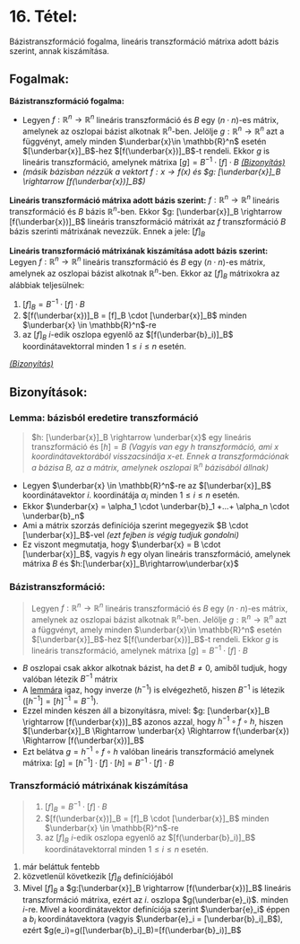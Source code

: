 # 16. Tétel:
Bázistranszformáció fogalma, lineáris transzformáció mátrixa adott bázis szerint, annak kiszámítása.

## Fogalmak:
**Bázistranszformáció fogalma:** 
- Legyen $f: \mathbb{R}^n \rightarrow \mathbb{R}^n$ lineáris transzformáció és $B$ egy $(n \cdot n)$-es mátrix, amelynek az oszlopai bázist alkotnak $\mathbb{R}^n$-ben. Jelölje $g: \mathbb{R}^n \rightarrow \mathbb{R}^n$ azt a függvényt, amely minden $\underbar{x}\in \mathbb{R}^n$ esetén $[\underbar{x}]_B$-hez $[f(\underbar{x})]_B$-t rendeli. Ekkor $g$ is lineáris transzformáció, amelynek mátrixa $[g] = B^{-1} \cdot [f] \cdot B$
[*(Bizonyítás)*](#bázistranszformáció)
- *(másik bázisban nézzük a vektort $f: x \rightarrow f(x)$ és $g: [\underbar{x}]_B \rightarrow [f(\underbar{x})]_B$)*

**Lineáris transzformáció mátrixa adott bázis szerint:** $f: \mathbb{R}^n \rightarrow \mathbb{R}^n$ lineáris transzformáció és $B$ bázis $\mathbb{R}^n$-ben. Ekkor $g: [\underbar{x}]_B \rightarrow [f(\underbar{x})]_B$ lineáris transzformáció mátrixát az $f$ transzformáció $B$ bázis szerinti mátrixának nevezzük. Ennek a jele: $[f]_B$

**Lineáris transzformáció mátrixának kiszámítása adott bázis szerint:** Legyen $f: \mathbb{R}^n \rightarrow \mathbb{R}^n$ lineáris transzformáció és $B$ egy ($n \cdot n$)-es mátrix, amelynek az oszlopai bázist alkotnak $\mathbb{R}^n$-ben. Ekkor az $[f]_B$ mátrixokra az alábbiak teljesülnek:
1. $[f]_B = B^{-1} \cdot [f] \cdot B$
2. $[f(\underbar{x})]_B = [f]_B \cdot [\underbar{x}]_B$ minden $\underbar{x} \in \mathbb{R}^n$-re
3. az $[f]_B\ i$-edik oszlopa egyenlő az $[f(\underbar{b}_i)]_B$ koordinátavektorral minden $1 \leq i \leq n$ esetén.

[*(Bizonyítás)*](#transzformáció-mátrixának-kiszámítása)

## Bizonyítások:

### Lemma: bázisból eredetire transzformáció
> $h: [\underbar{x}]_B \rightarrow \underbar{x}$ egy lineáris transzformáció és $[h] = B$
> *(Vagyis van egy $h$ transzformáció, ami x koordinátavektorából visszacsinálja x-et. Ennek a transzformációnak a bázisa B, az a mátrix, amelynek oszlopai $\mathbb{R}^{n}$ bázisából állnak)*

- Legyen $\underbar{x} \in \mathbb{R}^n$-re az $[\underbar{x}]_B$ koordinátavektor $i$. koordinátája $\alpha_i$ minden $1 \leq i \leq n$ esetén. 
- Ekkor $\underbar{x} = \alpha_1 \cdot \underbar{b}_1 +...+ \alpha_n \cdot \underbar{b}_n$
- Ami a mátrix szorzás definíciója szerint megegyezik $B \cdot [\underbar{x}]_B$-vel *(ezt fejben is végig tudjuk gondolni)*
- Ez viszont megmutatja, hogy $\underbar{x} = B \cdot [\underbar{x}]_B$, vagyis $h$ egy olyan lineáris transzformáció, amelynek mátrixa $B$ és $h:[\underbar{x}]_B\rightarrow\underbar{x}$

### Bázistranszformáció:
> Legyen $f: \mathbb{R}^n \rightarrow \mathbb{R}^n$ lineáris transzformáció és $B$ egy $(n \cdot n)$-es mátrix, amelynek az oszlopai bázist alkotnak $\mathbb{R}^n$-ben. Jelölje $g: \mathbb{R}^n \rightarrow \mathbb{R}^n$ azt a függvényt, amely minden $\underbar{x}\in \mathbb{R}^n$ esetén $[\underbar{x}]_B$-hez $[f(\underbar{x})]_B$-t rendeli. Ekkor $g$ is lineáris transzformáció, amelynek mátrixa $[g] = B^{-1} \cdot [f] \cdot B$

- $B$ oszlopai csak akkor alkotnak bázist, ha $\det B \neq 0$, amiből tudjuk, hogy valóban létezik $B^{-1}$ mátrix
- A [lemmára](#lemma-bázisból-eredetire-transzformáció) igaz, hogy inverze ($h^{-1}$) is elvégezhető, hiszen $B^{-1}$ is létezik ($[h^{-1}]=[h]^{-1}=B^{-1}$).
- Ezzel minden készen áll a bizonyításra, mivel:
    $g: [\underbar{x}]_B \rightarrow [f(\underbar{x})]_B$ azonos azzal, hogy $h^{-1} \circ f \circ h$, hiszen $[\underbar{x}]_B \Rightarrow \underbar{x} \Rightarrow f(\underbar{x}) \Rightarrow [f(\underbar{x})]_B$
- Ezt belátva $g = h^{-1} \circ f \circ h$ valóban lineáris transzformáció amelynek mátrixa: 
$[g] = [h^{-1}] \cdot [f] \cdot [h] = B^{-1} \cdot [f] \cdot B$

### Transzformáció mátrixának kiszámítása
> 1. $[f]_B = B^{-1} \cdot [f] \cdot B$
> 2. $[f(\underbar{x})]_B = [f]_B \cdot [\underbar{x}]_B$ minden $\underbar{x} \in \mathbb{R}^n$-re
> 3. az $[f]_B\ i$-edik oszlopa egyenlő az $[f(\underbar{b}_i)]_B$ koordinátavektorral minden $1 \leq i \leq n$ esetén.

1. már beláttuk fentebb
2. közvetlenül következik $[f]_B$ definíciójából
3. Mivel $[f]_B$ a $g:[\underbar{x}]_B \rightarrow [f(\underbar{x})]_B$ lineáris transzformáció mátrixa, ezért az $i$. oszlopa $g(\underbar{e}_i)$. minden $i$-re. Mivel a koordinátavektor definíciója szerint $\underbar{e}_i$ éppen a $b_i$ koordinátavektora (vagyis $\underbar{e}_i = [\underbar{b}_i]_B$), ezért $g(e_i)=g([\underbar{b}_i]_B)=[f(\underbar{b}_i)]_B$